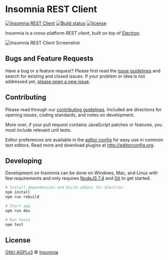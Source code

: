 # Insomnia REST Client 

[![Insomnia REST Client](https://img.shields.io/badge/maintainer-Insomnia-purple.svg?colorB=6e60cc)](https://insomnia.rest)
[![Build status](https://api.travis-ci.org/getinsomnia/insomnia.svg)](https://travis-ci.org/getinsomnia/insomnia)
[![license](https://img.shields.io/github/license/getinsomnia/insomnia.svg)](LICENSE)

Insomnia is a cross-platform _REST client_, built on top of [Electron](http://electron.atom.io/).

![Insomnia REST Client Screenshot](https://insomnia.rest/images/docs/promo.png)

## Bugs and Feature Requests

Have a bug or a feature request? Please first read the 
[issue guidelines](CONTRIBUTING.md#using-the-issue-tracker) and search for existing and 
closed issues. If your problem or idea is not addressed yet, [please open a new issue](/issues).

## Contributing

Please read through our [contributing guidelines](CONTRIBUTING.md). Included are directions 
for opening issues, coding standards, and notes on development.

More over, if your pull request contains JavaScript patches or features, you must 
include relevant unit tests.

Editor preferences are available in the [editor config](.editorconfig) for easy use in 
common text editors. Read more and download plugins at <http://editorconfig.org>.

## Developing

Development on Insomnia can be done on Windows, Mac, and Linux with few requirements and only
requires [NodeJS 7.4](https://nodejs.org) and [Git](https://git-scm.com/) to get started.

```bash
# Install dependencies and build addons for Electron
npm install
npm run rebuild

# Start app
npm run dev

# Run tests
npm test
```

## License

[GNU AGPLv3](LICENSE) &copy; [Insomnia](https://insomnia.rest)
